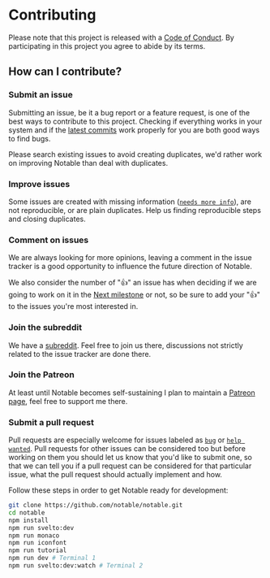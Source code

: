 # Contributing

Please note that this project is released with a [Code of Conduct](https://github.com/notable/notable/blob/master/CODE_OF_CONDUCT.md). By participating in this project you agree to abide by its terms.

## How can I contribute?

### Submit an issue

Submitting an issue, be it a bug report or a feature request, is one of the best ways to contribute to this project. Checking if everything works in your system and if the [latest commits](https://github.com/notable/notable/commits/master) work properly for you are both good ways to find bugs.

Please search existing issues to avoid creating duplicates, we'd rather work on improving Notable than deal with duplicates.

### Improve issues

Some issues are created with missing information ([`needs more info`](https://github.com/notable/notable/issues?q=is%3Aissue+is%3Aopen+label%3A%22help+wanted%22+label%3A%22needs+more+info%22)), are not reproducible, or are plain duplicates. Help us finding reproducible steps and closing duplicates.

### Comment on issues

We are always looking for more opinions, leaving a comment in the issue tracker is a good opportunity to influence the future direction of Notable.

We also consider the number of ":+1:" an issue has when deciding if we are going to work on it in the [Next milestone](https://github.com/notable/notable/milestone/1) or not, so be sure to add your ":+1:" to the issues you're most interested in.

### Join the subreddit

We have a [subreddit](https://www.reddit.com/r/notable). Feel free to join us there, discussions not strictly related to the issue tracker are done there.

### Join the Patreon

At least until Notable becomes self-sustaining I plan to maintain a [Patreon page](https://www.patreon.com/fabiospampinato), feel free to support me there.

### Submit a pull request

Pull requests are especially welcome for issues labeled as [`bug`](https://github.com/notable/notable/issues?q=is%3Aissue+is%3Aopen+label%3Abug) or [`help wanted`](https://github.com/notable/notable/issues?q=is%3Aissue+is%3Aopen+label%3A%22help+wanted%22). Pull requests for other issues can be considered too but before working on them you should let us know that you'd like to submit one, so that we can tell you if a pull request can be considered for that particular issue, what the pull request should actually implement and how.

Follow these steps in order to get Notable ready for development:

```bash
git clone https://github.com/notable/notable.git
cd notable
npm install
npm run svelto:dev
npm run monaco
npm run iconfont
npm run tutorial
npm run dev # Terminal 1
npm run svelto:dev:watch # Terminal 2
```
